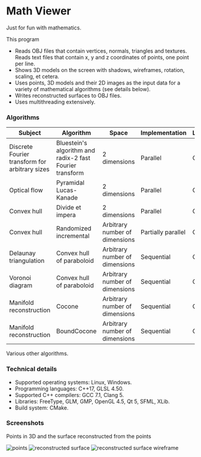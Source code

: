 # Math Viewer

Just for fun with mathematics.

This program
* Reads OBJ files that contain vertices, normals, triangles and textures.
  Reads text files that contain x, y and z coordinates of points, one point per line.
* Shows 3D models on the screen with shadows, wireframes, rotation, scaling, et cetera.
* Uses points, 3D models and their 2D images as the input data for a variety of mathematical
  algorithms (see details below).
* Writes reconstructed surfaces to OBJ files.
* Uses multithreading extensively.

### Algorithms

Subject                                        | Algorithm                                                | Space                          | Implementation     | Language
-----------------------------------------------|----------------------------------------------------------|--------------------------------|--------------------|---------
Discrete Fourier transform for arbitrary sizes | Bluestein's algorithm and radix-2 fast Fourier transform | 2 dimensions                   | Parallel           | GLSL
Optical flow                                   | Pyramidal Lucas-Kanade                                   | 2 dimensions                   | Parallel           | GLSL
Convex hull                                    | Divide et impera                                         | 2 dimensions                   | Parallel           | GLSL
Convex hull                                    | Randomized incremental                                   | Arbitrary number of dimensions | Partially parallel | C++
Delaunay triangulation                         | Convex hull of paraboloid                                | Arbitrary number of dimensions | Sequential         | C++
Voronoi diagram                                | Convex hull of paraboloid                                | Arbitrary number of dimensions | Sequential         | C++
Manifold reconstruction                        | Cocone                                                   | Arbitrary number of dimensions | Sequential         | C++
Manifold reconstruction                        | BoundCocone                                              | Arbitrary number of dimensions | Sequential         | C++

Various other algorithms.

### Technical details

* Supported operating systems: Linux, Windows.
* Programming languages: C++17, GLSL 4.50.
* Supported C++ compilers: GCC 7.1, Clang 5.
* Libraries: FreeType, GLM, GMP, OpenGL 4.5, Qt 5, SFML, XLib.
* Build system: CMake.

### Screenshots

Points in 3D and the surface reconstructed from the points

![points](https://i.imgur.com/OKifv3f.png)
![reconstructed surface](https://i.imgur.com/yhoFrz4.png)
![reconstructed surface wireframe](https://i.imgur.com/wcqcTsN.png)
